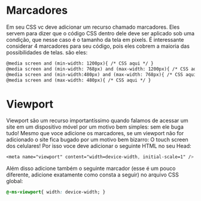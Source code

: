 # Marcadores

Em seu CSS vc deve adicionar um recurso chamado marcadores. Eles servem para dizer que o código CSS dentro dele deve ser aplicado sob uma condição, que nesse caso é o
tamanho da tela em pixels. É interessante considerar 4 marcadores para seu código, pois eles cobrem a maioria das possibilidades de telas. são eles:

~~~HTML
@media screen and (min-width: 1200px){ /* CSS aqui */ }
@media screen and (min-width: 768px) and (max-width: 1200px){ /* CSS aqui */ }
@media screen and (min-width:480px) and (max-width: 768px){ /* CSS aqui */ }
@media screen and (max-width: 480px){ /* CSS aqui */ }
~~~

# Viewport

Viewport são um recurso importantíssimo quando falamos de acessar um site em um dispositivo móvel por um motivo bem simples: sem ele buga tudo! Mesmo que voce adicione
os marcadores, se um viewport não for adicionado o site fica bugado por um motivo bem bizarro: O touch screen dos celulares! Por isso voce deve adicionar o seguinte
HTML no seu Head:

~~~CSS 
<meta name="viewport" content="width=device-width, initial-scale=1" /> 
~~~

Além disso adicione também o seguinte marcador (esse é um pouco diferente, adicione exatamente como consta a seguir) no arquivo CSS global:

~~~CSS
@-ms-viewport{ width: device-width; }
~~~

